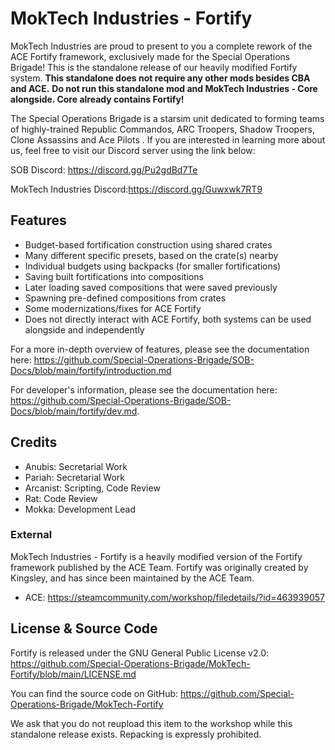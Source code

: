 # MokTech Industries - Fortify

MokTech Industries are proud to present to you a complete rework of the ACE Fortify framework, exclusively made for the Special Operations Brigade!
This is the standalone release of our heavily modified Fortify system. **This standalone does not require any other mods besides CBA and ACE.**
**Do not run this standalone mod and MokTech Industries - Core alongside. Core already contains Fortify!**

The Special Operations Brigade is a starsim unit dedicated to forming teams of highly-trained Republic Commandos, ARC Troopers, Shadow Troopers, Clone Assassins and Ace Pilots . If you are interested in learning more about us, feel free to visit our Discord server using the link below:

SOB Discord: https://discord.gg/Pu2gdBd7Te

MokTech Industries Discord:https://discord.gg/Guwxwk7RT9

## Features
- Budget-based fortification construction using shared crates
- Many different specific presets, based on the crate(s) nearby
- Individual budgets using backpacks (for smaller fortifications)
- Saving built fortifications into compositions
- Later loading saved compositions that were saved previously
- Spawning pre-defined compositions from crates
- Some modernizations/fixes for ACE Fortify
- Does not directly interact with ACE Fortify, both systems can be used alongside and independently

For a more in-depth overview of features, please see the documentation here: https://github.com/Special-Operations-Brigade/SOB-Docs/blob/main/fortify/introduction.md

For developer's information, please see the documentation here: https://github.com/Special-Operations-Brigade/SOB-Docs/blob/main/fortify/dev.md.

## Credits

- Anubis: Secretarial Work
- Pariah: Secretarial Work
- Arcanist: Scripting, Code Review
- Rat: Code Review
- Mokka: Development Lead

### External
MokTech Industries - Fortify is a heavily modified version of the Fortify framework published by the ACE Team.
Fortify was originally created by Kingsley, and has since been maintained by the ACE Team.

- ACE: https://steamcommunity.com/workshop/filedetails/?id=463939057

## License & Source Code

Fortify is released under the GNU General Public License v2.0: https://github.com/Special-Operations-Brigade/MokTech-Fortify/blob/main/LICENSE.md

You can find the source code on GitHub: https://github.com/Special-Operations-Brigade/MokTech-Fortify

We ask that you do not reupload this item to the workshop while this standalone release exists. Repacking is expressly prohibited.
